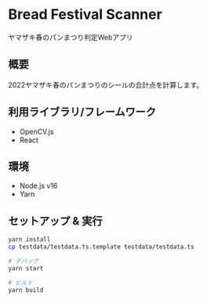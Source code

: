 # Bread Festival Scanner

ヤマザキ春のパンまつり判定Webアプリ

## 概要

2022ヤマザキ春のパンまつりのシールの合計点を計算します。

## 利用ライブラリ/フレームワーク

- OpenCV.js
- React

## 環境

- Node.js v16
- Yarn
  
## セットアップ & 実行

```bash
yarn install
cp testdata/testdata.ts.template testdata/testdata.ts

# デバッグ
yarn start

# ビルド
yarn build
```
